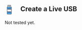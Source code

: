 <h2>
    <img src="https://raw.githubusercontent.com/Dinones/Repository-Images/master/SVG/USB.svg" width="30px" align="top"/>
    ⠀Create a Live USB
</h2>

Not tested yet.